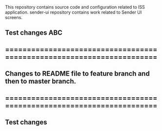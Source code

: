 This repository contains source code and configuration related to ISS application.
sender-ui repository contains work related to Sender UI screens.

## Test changes ABC

## ======================================================================
## Changes to README file to feature branch and then to  master branch.
## ======================================================================

## Test changes
